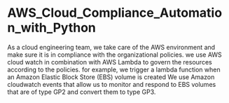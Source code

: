 # AWS_Cloud_Compliance_Automation_with_Python
As a cloud engineering team, we take care of the AWS environment and make sure it is in compliance with the organizational policies. we use AWS cloud watch in combination with AWS Lambda to govern the resources according to the policies. for example, we trigger a lambda function when an Amazon Elastic Block Store (EBS) volume is created We use Amazon cloudwatch events that allow us to monitor and respond to EBS volumes that are of type GP2 and convert them to type GP3.
